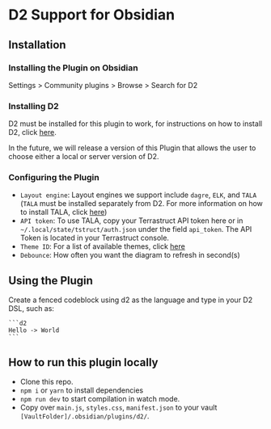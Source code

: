# D2 Support for Obsidian

## Installation

### Installing the Plugin on Obsidian

Settings > Community plugins > Browse > Search for D2

### Installing D2

D2 must be installed for this plugin to work, for instructions on how to install D2, click [here](https://github.com/terrastruct/d2#install).

In the future, we will release a version of this Plugin that allows the user to choose either a local or server version of D2.

### Configuring the Plugin

-   `Layout engine`: Layout engines we support include `dagre`, `ELK`, and `TALA` (`TALA` must be installed separately from D2. For more information on how to install TALA, click [here](https://github.com/terrastruct/tala))
-   `API token`: To use TALA, copy your Terrastruct API token here or in `~/.local/state/tstruct/auth.json` under the field `api_token`. The API Token is located in your Terrastruct console.
-   `Theme ID`: For a list of available themes, click [here](https://github.com/terrastruct/d2/tree/master/d2themes)
-   `Debounce`: How often you want the diagram to refresh in second(s)

## Using the Plugin

Create a fenced codeblock using d2 as the language and type in your D2 DSL, such as:

````
```d2
Hello -> World
```
````

## How to run this plugin locally

-   Clone this repo.
-   `npm i` or `yarn` to install dependencies
-   `npm run dev` to start compilation in watch mode.
-   Copy over `main.js`, `styles.css`, `manifest.json` to your vault `[VaultFolder]/.obsidian/plugins/d2/`.
